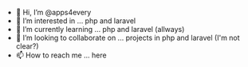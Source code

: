 - 👋 Hi, I’m @apps4every
- 👀 I’m interested in ... php and laravel
- 🌱 I’m currently learning ... php and laravel (allways)
- 💞️ I’m looking to collaborate on ... projects in php and laravel (I'm not clear?)
- 📫 How to reach me ... here

<!---
apps4every/apps4every is a ✨ special ✨ repository because its `README.md` (this file) appears on your GitHub profile.
You can click the Preview link to take a look at your changes.
--->
